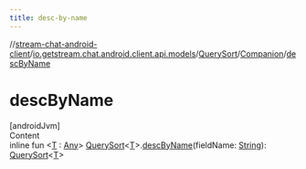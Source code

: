 ```yaml
---
title: desc-by-name
---
```

//[stream-chat-android-client](../../../../index.md)/[io.getstream.chat.android.client.api.models](../../index.md)/[QuerySort](../index.md)/[Companion](index.md)/[descByName](descByName.md)



# descByName  
[androidJvm]  
Content  
inline fun &lt;[T](descByName.md) : [Any](https://kotlinlang.org/api/latest/jvm/stdlib/kotlin/-any/index.html)&gt; [QuerySort](../index.md)&lt;[T](descByName.md)&gt;.[descByName](descByName.md)(fieldName: [String](https://kotlinlang.org/api/latest/jvm/stdlib/kotlin/-string/index.html)): [QuerySort](../index.md)&lt;[T](descByName.md)&gt;  



